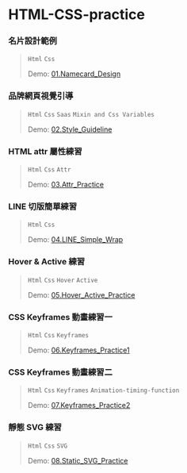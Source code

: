 # HTML-CSS-practice

### 名片設計範例

> `Html` `Css`
>
> Demo: [01.Namecard_Design](https://hcwxd.github.io/HTML-CSS-practice/01.Namecard_Design/index.html)



### 品牌網頁視覺引導

> `Html` `Css` `Saas` `Mixin and Css Variables`
>
> Demo: [02.Style_Guideline](https://hcwxd.github.io/HTML-CSS-practice/02.Style_Guideline/index.html)


### HTML attr 屬性練習

> `Html` `Css` `Attr` 
>
> Demo: [03.Attr_Practice](https://hcwxd.github.io/HTML-CSS-practice/03.Attr_Practice/index.html)

### LINE 切版簡單練習

> `Html` `Css` 
>
> Demo: [04.LINE_Simple_Wrap](https://hcwxd.github.io/HTML-CSS-practice/04.LINE_Simple_Wrap/index.html)

### Hover & Active 練習

> `Html` `Css` `Hover` `Active`
>
> Demo: [05.Hover_Active_Practice](https://hcwxd.github.io/HTML-CSS-practice/05.Hover_Active_Practice/index.html)

### CSS Keyframes 動畫練習一

> `Html` `Css` `Keyframes`
>
> Demo: [06.Keyframes_Practice1](https://hcwxd.github.io/HTML-CSS-practice/06.Keyframes_Practice1/index.html)

### CSS Keyframes 動畫練習二

> `Html` `Css` `Keyframes` `Animation-timing-function`
>
> Demo: [07.Keyframes_Practice2](https://hcwxd.github.io/HTML-CSS-practice/07.Keyframes_Practice2/index.html)

### 靜態 SVG 練習

> `Html` `Css` `SVG`
>
> Demo: [08.Static_SVG_Practice](https://hcwxd.github.io/HTML-CSS-practice/08.Static_SVG_Practice/index.html)